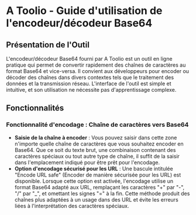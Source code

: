 # A Toolio - Guide d'utilisation de l'encodeur/décodeur Base64

## Présentation de l'Outil

L'encodeur/décodeur Base64 fourni par A Toolio est un outil en ligne pratique qui permet de convertir rapidement des chaînes de caractères au format Base64 et vice-versa. Il convient aux développeurs pour encoder ou décoder des chaînes dans divers contextes tels que le traitement des données et la transmission réseau. L'interface de l'outil est simple et intuitive, et son utilisation ne nécessite pas d'apprentissage complexe.

## Fonctionnalités

### Fonctionnalité d'encodage : Chaîne de caractères vers Base64

* **Saisie de la chaîne à encoder** : Vous pouvez saisir dans cette zone n'importe quelle chaîne de caractères que vous souhaitez encoder en Base64. Que ce soit du texte brut, une combinaison contenant des caractères spéciaux ou tout autre type de chaîne, il suffit de la saisir dans l'emplacement indiqué pour être prêt pour l'encodage.
* **Option d'encodage sécurisé pour les URL** : Une bascule intitulée "Encode URL safe" (Encoder de manière sécurisée pour les URL) est disponible. Lorsque cette option est activée, l'encodage utilise un format Base64 adapté aux URL, remplaçant les caractères "+" par "-", "/" par "_", et omettant les signes "=" à la fin. Cette méthode produit des chaînes plus adaptées à un usage dans des URL et évite les erreurs liées à l'interprétation des caractères spéciaux.